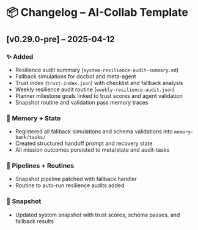# 📦 Changelog – AI-Collab Template

## [v0.29.0-pre] – 2025-04-12

### ✨ Added
- Resilience audit summary (`system-resilience-audit-summary.md`)
- Fallback simulations for docbot and meta-agent
- Trust index (`trust-index.json`) with checklist and fallback analysis
- Weekly resilience audit routine (`weekly-resilience-audit.json`)
- Planner milestone goals linked to trust scores and agent validation
- Snapshot routine and validation pass memory traces

### 🧠 Memory + State
- Registered all fallback simulations and schema validations into `memory-bank/tasks/`
- Created structured handoff prompt and recovery state
- All mission outcomes persisted to meta/state and audit-tasks

### 🚦 Pipelines + Routines
- Snapshot pipeline patched with fallback handler
- Routine to auto-run resilience audits added

### 📌 Snapshot
- Updated system snapshot with trust scores, schema passes, and fallback results